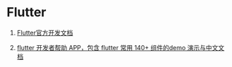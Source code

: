 # Flutter  

1. [Flutter官方开发文档](https://flutterchina.club)  

2. [flutter 开发者帮助 APP，包含 flutter 常用 140+ 组件的demo 演示与中文文档](https://github.com/txwgoogol/flutter-go)  